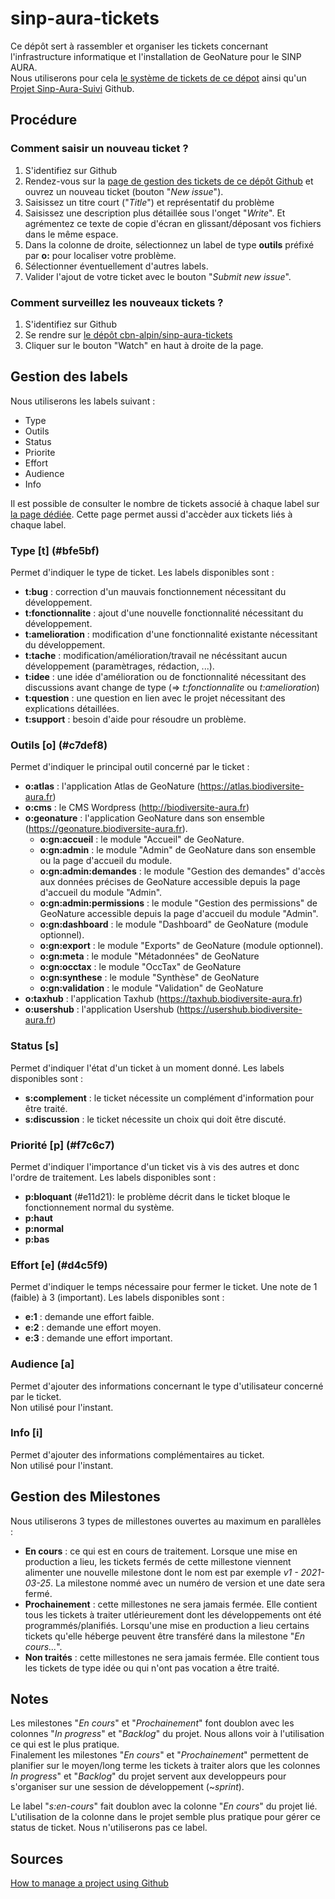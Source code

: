 # sinp-aura-tickets
Ce dépôt sert à rassembler et organiser les tickets concernant l'infrastructure informatique et l'installation de GeoNature pour le SINP AURA.  
Nous utiliserons pour cela [le système de tickets de ce dépot](https://github.com/cbn-alpin/sinp-aura-tickets/issues) ainsi qu'un [Projet Sinp-Aura-Suivi](https://github.com/orgs/cbn-alpin/projects/2) Github.


## Procédure

### Comment saisir un nouveau ticket ?
1. S'identifiez sur Github
1. Rendez-vous sur la [page de gestion des tickets de ce dépôt Github](https://github.com/cbn-alpin/sinp-aura-tickets/issues) et ouvrez un nouveau ticket (bouton "*New issue*").
1. Saisissez un titre court ("*Title*") et représentatif du problème
1. Saisissez une description plus détaillée sous l'onget "*Write*". Et agrémentez ce texte de copie d'écran en glissant/déposant vos fichiers dans le même espace.
1. Dans la colonne de droite, sélectionnez un label de type **outils** préfixé par **o:** pour localiser votre problème.
1. Sélectionner éventuellement d'autres labels.
1. Valider l'ajout de votre ticket avec le bouton "*Submit new issue*".

### Comment surveillez les nouveaux tickets ?
1. S'identifiez sur Github
1. Se rendre sur [le dépôt cbn-alpin/sinp-aura-tickets](https://github.com/cbn-alpin/sinp-aura-tickets)
1. Cliquer sur le bouton "Watch" en haut à droite de la page.


## Gestion des labels

Nous utiliserons les labels suivant :

- Type
- Outils
- Status
- Priorite
- Effort
- Audience
- Info

Il est possible de consulter le nombre de tickets associé à chaque label sur [la page dédiée](https://github.com/cbn-alpin/sinp-aura-tickets/labels). Cette page permet aussi d'accèder aux tickets liés à chaque label.

### Type [t] (#bfe5bf)

Permet d'indiquer le type de ticket.
Les labels disponibles sont :
- **t:bug** : correction d'un mauvais fonctionnement nécessitant du développement.
- **t:fonctionnalite** : ajout d'une nouvelle fonctionnalité nécessitant du développement.
- **t:amelioration** : modification d'une fonctionnalité existante nécessitant du développement.
- **t:tache** : modification/amélioration/travail ne nécéssitant aucun développement (paramètrages, rédaction, ...).
- **t:idee** : une idée d'amélioration ou de fonctionnalité nécessitant des discussions avant change de type (=> _t:fonctionnalite_ ou _t:amelioration_)
- **t:question** : une question en lien avec le projet nécessitant des explications détaillées.
- **t:support** : besoin d'aide pour résoudre un problème.

### Outils [o] (#c7def8)

Permet d'indiquer le principal outil concerné par le ticket :
- **o:atlas** : l'application Atlas de GeoNature (https://atlas.biodiversite-aura.fr)
- **o:cms** : le CMS Wordpress (http://biodiversite-aura.fr)
- **o:geonature** : l'application GeoNature dans son ensemble (https://geonature.biodiversite-aura.fr).
  - **o:gn:accueil** : le module "Accueil" de GeoNature.
  - **o:gn:admin** : le module "Admin" de GeoNature dans son ensemble ou la page d'accueil du module.
  - **o:gn:admin:demandes** : le module "Gestion des demandes" d'accès aux données précises de GeoNature accessible depuis la page d'accueil du module "Admin".
  - **o:gn:admin:permissions** : le module "Gestion des permissions" de GeoNature accessible depuis la page d'accueil du module "Admin".
  - **o:gn:dashboard** : le module "Dashboard" de GeoNature (module optionnel).
  - **o:gn:export** : le module "Exports" de GeoNature (module optionnel).
  - **o:gn:meta** : le module "Métadonnées" de GeoNature
  - **o:gn:occtax** : le module "OccTax" de GeoNature
  - **o:gn:synthese** : le module "Synthèse" de GeoNature
  - **o:gn:validation** : le module "Validation" de GeoNature
- **o:taxhub** : l'application Taxhub (https://taxhub.biodiversite-aura.fr)
- **o:usershub** : l'application Usershub (https://usershub.biodiversite-aura.fr)

### Status [s]

Permet d'indiquer l'état d'un ticket à un moment donné.
Les labels disponibles sont :
- **s:complement** : le ticket nécessite un complément d'information pour être traité.
- **s:discussion** : le ticket nécessite un choix qui doit être discuté.


### Priorité [p] (#f7c6c7)

Permet d'indiquer l'importance d'un ticket vis à vis des autres et donc l'ordre de traitement.
Les labels disponibles sont :
- **p:bloquant** (#e11d21): le problème décrit dans le ticket bloque le fonctionnement normal du système.
- **p:haut**
- **p:normal**
- **p:bas**

### Effort [e] (#d4c5f9)

Permet d'indiquer le temps nécessaire pour fermer le ticket. Une note de 1 (faible) à 3 (important).
Les labels disponibles sont :
- **e:1** : demande une effort faible.
- **e:2** : demande une effort moyen.
- **e:3** : demande une effort important.

### Audience [a]

Permet d'ajouter des informations concernant le type d'utilisateur concerné par le ticket.  
Non utilisé pour l'instant.

### Info [i]

Permet d'ajouter des informations complémentaires au ticket.  
Non utilisé pour l'instant.


## Gestion des Milestones

Nous utiliserons 3 types de millestones ouvertes au maximum en parallèles :

- **En cours** : ce qui est en cours de traitement. Lorsque une mise en production a lieu, les  tickets fermés de cette millestone viennent alimenter une nouvelle milestone dont le nom est par exemple _v1 - 2021-03-25_. La milestone nommé avec un numéro de version et une date sera fermé.
- **Prochainement** : cette millestones ne sera jamais fermée. Elle contient tous les tickets à traiter utlérieurement dont les développements ont été programmés/planifiés. Lorsqu'une mise en production a lieu certains tickets qu'elle héberge peuvent être transféré dans la milestone "_En cours..._".
- **Non traités** : cette millestones ne sera jamais fermée. Elle contient tous les tickets de type idée ou qui n'ont pas vocation a être traité.

## Notes
Les milestones "*En cours*" et "*Prochainement*" font doublon avec les colonnes "*In progress*" et "*Backlog*" du projet. Nous allons voir à l'utilisation ce qui est le plus pratique.  
Finalement les milestones "*En cours*" et "*Prochainement*" permettent de planifier sur le moyen/long terme les tickets à traiter alors que les colonnes *In progress*" et "*Backlog*" du projet servent aux developpeurs pour s'organiser sur une session de développement (~_sprint_).

Le label "*s:en-cours*" fait doublon avec la colonne "*En cours*" du projet lié. L'utilisation de la colonne dans le projet semble plus pratique pour gérer ce status de ticket. Nous n'utiliserons pas ce label.

## Sources
[How to manage a project using Github](http://blog.zot24.com/how-to-manage-a-project-using-github/)
